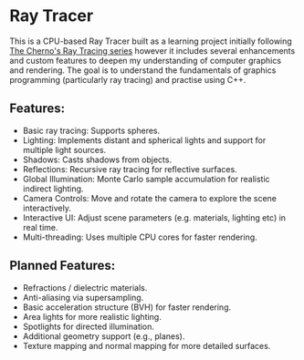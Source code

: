 # Ray Tracer

This is a CPU-based Ray Tracer built as a learning project initially following [The Cherno's Ray Tracing series](https://youtube.com/playlist?list=PLlrATfBNZ98edc5GshdBtREv5asFW3yXl&si=ZwHQRIjvuAOiruBz) however it includes several enhancements and custom features to deepen my understanding of computer graphics and rendering. The goal is to understand the fundamentals of graphics programming (particularly ray tracing) and practise using C++.

## Features:
- Basic ray tracing: Supports spheres.
- Lighting: Implements distant and spherical lights and support for multiple light sources.
- Shadows: Casts shadows from objects.
- Reflections: Recursive ray tracing for reflective surfaces.
- Global Illumination: Monte Carlo sample accumulation for realistic indirect lighting.
- Camera Controls: Move and rotate the camera to explore the scene interactively.
- Interactive UI: Adjust scene parameters (e.g. materials, lighting etc) in real time.
- Multi-threading: Uses multiple CPU cores for faster rendering.

## Planned Features:

- Refractions / dielectric materials.
- Anti-aliasing via supersampling.
- Basic acceleration structure (BVH) for faster rendering.
- Area lights for more realistic lighting.
- Spotlights for directed illumination.
- Additional geometry support (e.g., planes).
- Texture mapping and normal mapping for more detailed surfaces.
